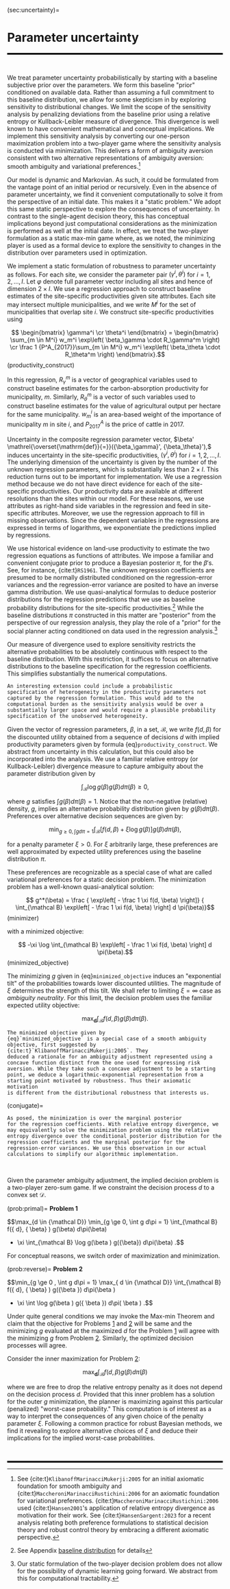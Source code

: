 
(sec:uncertainty)=
# Parameter uncertainty 

<hr style="height:4px; background-color:black; border:none;">

<br>

We treat parameter uncertainty probabilistically by starting with a
baseline subjective prior over the parameters. We form this baseline
"prior" conditioned on available data. Rather than assuming a full
commitment to this baseline distribution, we allow for some skepticism
in by exploring sensitivity to distributional changes. We limit the
scope of the sensitivity analysis by penalizing deviations from the
baseline prior using a relative entropy or Kullback-Leibler measure of
divergence. This divergence is well known to have convenient
mathematical and conceptual implications. We implement this sensitivity
analysis by converting our one-person maximization problem into a
two-player game where the sensitivity analysis is conducted via
minimization. This delivers a form of ambiguity aversion consistent with
two alternative representations of ambiguity aversion: smooth ambiguity
and variational preferences.[^2]

Our model is dynamic and Markovian. As such, it could be formulated from
the vantage point of an initial period or recursively. Even in the
absence of parameter uncertainty, we find it convenient computationally
to solve it from the perspective of an initial date. This makes it a
"static problem." We adopt this same static perspective to explore the
consequences of uncertainty. In contrast to the single-agent decision
theory, this has conceptual implications beyond just computational
considerations as the minimization is performed as well at the initial
date. In effect, we treat the two-player formulation as a static max-min
game where, as we noted, the minimizing player is used as a formal
device to explore the sensitivity to changes in the distribution over
parameters used in optimization.

We implement a static formulation of robustness to parameter uncertainty
as follows. For each site, we consider the parameter pair
$(\gamma^i, \theta^i)$ for $i=1,2,...,I.$ Let $\varphi$ denote full
parameter vector including all sites and hence of dimension
$2 \times I.$ We use a regression approach to construct baseline
estimates of the site-specific productivities given site attributes.
Each site may intersect multiple municipalities, and we write $M^i$ for
the set of municipalities that overlap site $i$. We construct
site-specific productivities using 

$$
 \begin{bmatrix} \gamma^i \cr \theta^i \end{bmatrix}
 = \begin{bmatrix} \sum_{m \in M^i} w_m^i \exp\left(  \beta_\gamma \cdot R_\gamma^m \right) \cr  \frac 1 {P^A_{2017}}\sum_{m \in M^i} w_m^i \exp\left( \beta_\theta \cdot R_\theta^m \right) \end{bmatrix}.$$ (productivity_construct)

In this regression, $R_\gamma^m$ is a vector of geographical variables
used to construct baseline estimates for the carbon-absorption
productivity for municipality, $m$. Similarly, $R_\theta^m$ is a vector
of such variables used to construct baseline estimates for the value of
agricultural output per hectare for the same municipality. $w_m^i$ is an
area-based weight of the importance of municipality $m$ in site $i,$ and
$P^A_{2017}$ is the price of cattle in 2017.

Uncertainty in the composite regression parameter vector,
$\beta' \mathrel{\overset{\mathrm{def}}{=}}({\beta_\gamma}', {\beta_\theta}'),$
induces uncertainty in the site-specific productivities,
$(\gamma^i, \theta^i)$ for $i = 1,2,...,I.$ The underlying dimension of
the uncertainty is given by the number of the unknown regression
parameters, which is substantially less than $2 \times I.$ This
reduction turns out to be important for implementation. We use a
regression method because we do not have direct evidence for each of the
site-specific productivities. Our productivity data are available at
different resolutions than the sites within our model. For these
reasons, we use attributes as right-hand side variables in the
regression and feed in site-specific attributes. Moreover, we use the
regression approach to fill in missing observations. Since the dependent
variables in the regressions are expressed in terms of logarithms, we
exponentiate the predictions implied by regressions.

We use historical evidence on land-use productivity to estimate the two
regression equations as functions of attributes. We impose a familiar
and convenient conjugate prior to produce a Bayesian posterior $\pi$,
for the $\beta'$s. See, for instance, {cite:t}`RS1961`. The unknown regression
coefficients are presumed to be normally distributed conditioned on the
regression-error variances and the regression-error variance are posited
to have an inverse gamma distribution. We use quasi-analytical formulas
to deduce posterior distributions for the regression predictions that we
use as baseline probability distributions for the site-specific
productivities.[^3] While the baseline distributions $\pi$ constructed
in this matter are "posterior" from the perspective of our regression
analysis, they play the role of a "prior" for the social planner acting
conditioned on data used in the regression analysis.[^4]

Our measure of divergence used to explore sensitivity restricts the
alternative probabilities to be absolutely continuous with respect to
the baseline distribution. With this restriction, it suffices to focus
on alternative distributions to the baseline specification for the
regression coefficients. This simplifies substantially the numerical
computations.



````{prf:remark}
An interesting extension could include a probabilistic
specification of heterogeneity in the productivity parameters not
captured by the regression formulation. This would add to the
computational burden as the sensitivity analysis would be over a
substantially larger space and would require a plausible probability
specification of the unobserved heterogeneity.
````

Given the vector of regression parameters, $\beta,$ in a set,
${\mathcal B},$ we write $f(d, \beta)$ for the discounted utility
obtained from a sequence of decisions $d$ with implied productivity
parameters given by formula
{eq}`productivity_construct`. We abstract from uncertainty in
this calculation, but this could also be incorporated into the analysis.
We use a familiar relative entropy (or Kullback-Leibler) divergence
measure to capture ambiguity about the parameter distribution given by

$$\int_{\mathcal B} \log g(\beta) g(\beta) d \pi( \beta) \ge 0,$$ 

where
$g$ satisfies $\int g(\beta)  d\pi(\beta )= 1.$ Notice that the
non-negative (relative) density, $g,$ implies an alternative probability
distribution given by $g(\beta) d\pi(\beta).$ Preferences over
alternative decision sequences are given by:

$$\min_{g \ge 0, \int  g d\pi = 1} \int_{\mathcal B} \left[ f(d, \beta)  + \xi \log g(\beta)\right] g(\beta) d\pi(\beta),$$

for a penalty parameter $\xi > 0.$ For $\xi$ arbitrarily large, these
preferences are well approximated by expected utility preferences using
the baseline distribution $\pi.$

These preferences are recognizable as a special case of what are called
variational preferences for a static decision problem. The minimization
problem has a well-known quasi-analytical solution: 

$$
g^*(\beta) = \frac { \exp\left[ - \frac 1 \xi  f(d, \beta) \right]} {
\int_{\mathcal B} \exp\left[ - \frac 1 \xi  f(d, \beta) \right] d \pi(\beta)}$$ (minimizer)

with a minimized objective: 

$$
-\xi  \log \int_{\mathcal B} \exp\left[ - \frac 1 \xi  f(d, \beta) \right] d \pi(\beta).$$ (minimized_objective)

The minimizing $g$ given in
{eq}`minimized_objective` induces an "exponential tilt" of the
probabilities towards lower discounted utilities. The magnitude of $\xi$
determines the strength of this tilt. We shall refer to limiting
$\xi=\infty$ case as *ambiguity neutrality*. For this limit, the
decision problem uses the familiar expected utility objective:

$$\max_{\boldsymbol{d}}  \int_{\mathcal B} f({ d},  {\beta} )   g({\beta}) d\pi(\beta).$$



````{prf:remark}
The minimized objective given by
{eq}`minimized_objective` is a special case of a smooth ambiguity
objective, first suggested by {cite:t}`KlibanoffMarinacciMukerji:2005`. They
deduced a rationale for an ambiguity adjustment represented using a
concave function distinct from the one used for expressing risk
aversion. While they take such a concave adjustment to be a starting
point, we deduce a logarithmic-exponential representation from a
starting point motivated by robustness. Thus their axiomatic motivation
is different from the distributional robustness that interests us.
````

(conjugate)=
````{prf:remark}
As posed, the minimization is over the marginal posterior
for the regression coefficients. With relative entropy divergence, we
may equivalently solve the minimization problem using the relative
entropy divergence over the conditional posterior distribution for the
regression coefficients and the marginal posterior for the
regression-error variances. We use this observation in our actual
calculations to simplify our algorithmic implementation.
````

<br>

Given the parameter ambiguity adjustment, the implied decision problem
is a two-player zero-sum game. If we constraint the decision process $d$
to a convex set ${\mathcal D}.$

(prob:primal)=
**Problem 1**

$$\max_{d \in {\mathcal D}} \min_{g \ge 0, \int g d\pi = 1}   \int_{\mathcal B} f({ d},  { \beta} )   g(\beta) d\pi(\beta) 
+ \xi \int_{\mathcal B} \log g(\beta ) g({\beta}) d\pi(\beta) .$$


For conceptual reasons, we switch order of maximization and
minimization.

(prob:reverse)=
**Problem 2**

$$\min_{g \ge 0 , \int g d\pi = 1} \max_{ d \in {\mathcal D}}  \int_{\mathcal B} f({ d},  { \beta} )   g({\beta }) d\pi(\beta ) 
+ \xi \int \log g(\beta ) g({ \beta }) d\pi( \beta ) .$$


Under quite general conditions we may invoke the Max-min Theorem and
claim that the objective for Problems
[1](#prob:primal) and
[2](#prob:reverse) will
be same and the minimizing $g$ evaluated at the maximized $d$ for the
Problem [1](#prob:primal)
will agree with the minimizing $g$ from Problem
[2](#prob:reverse).
Similarly, the optimized decision processes will agree.

Consider the inner maximization for Problem
[2](#prob:reverse):

$$\max_{\boldsymbol{d}}  \int_{\mathcal B} f({ d},  {\beta} )   g({\beta}) d\pi(\beta)$$

where we are free to drop the relative entropy penalty as it does not
depend on the decision process ${ d}$. Provided that this inner problem
has a solution for the outer $g$ minimization, the planner is maximizing
against this particular (penalized) "worst-case probability." This
computation is of interest as a way to interpret the consequences of any
given choice of the penalty parameter $\xi$. Following a common practice
for robust Bayesian methods, we find it revealing to explore alternative
choices of $\xi$ and deduce their implications for the implied
worst-case probabilities.

<br>
<hr style="height:4px; background-color:black; border:none;">

[^1]: We thank Pengyu Chen, Bin Cheng, Patricio Hernandez, João Pedro
    Vieira, Daniel (Samuel) Zhao for their expert research assistance
    and to Joanna Harris and Diana Petrova for their helpful comments
    and to Carmen Quinn for editorial assistance. Assunção's research
    was supported by the Climate-Policy Initiative-Brazil, Hansen's
    research was supported in part by the Griffin Applied Economics
    Incubator Project on Policy-making in an Uncertain World and by an
    EPIC/Argonne National Laboratory collaboration award, and
    Scheinkman's research was supported in part by the Columbia Climate
    School.

[^2]: See {cite:t}`KlibanoffMarinacciMukerji:2005` for an initial axiomatic
    foundation for smooth ambiguity and
    {cite:t}`MaccheroniMarinacciRustichini:2006` for an axiomatic foundation
    for variational preferences. {cite:t}`MaccheroniMarinacciRustichini:2006`
    used {cite:t}`Hansen2001`'s application of relative entropy divergence as
    motivation for their work. See {cite:t}`HansenSargent:2023` for a recent
    analysis relating both preference formulations to statistical
    decision theory and robust control theory by embracing a different
    axiomatic perspective.

[^3]: See Appendix
    [baseline distribution](#sec:appendixA) for details

[^4]: Our static formulation of the two-player decision problem does not
    allow for the possibility of dynamic learning going forward. We
    abstract from this for computational tractability.
